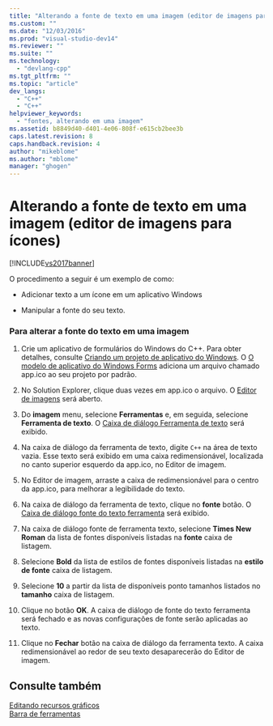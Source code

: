 ```yaml
---
title: "Alterando a fonte de texto em uma imagem (editor de imagens para &#237;cones) | Microsoft Docs"
ms.custom: ""
ms.date: "12/03/2016"
ms.prod: "visual-studio-dev14"
ms.reviewer: ""
ms.suite: ""
ms.technology: 
  - "devlang-cpp"
ms.tgt_pltfrm: ""
ms.topic: "article"
dev_langs: 
  - "C++"
  - "C++"
helpviewer_keywords: 
  - "fontes, alterando em uma imagem"
ms.assetid: b8849d40-d401-4e06-808f-e615cb2bee3b
caps.latest.revision: 8
caps.handback.revision: 4
author: "mikeblome"
ms.author: "mblome"
manager: "ghogen"
---
```

# Alterando a fonte de texto em uma imagem (editor de imagens para &#237;cones)
[!INCLUDE[vs2017banner](../assembler/inline/includes/vs2017banner.md)]

O procedimento a seguir é um exemplo de como:  
  
-   Adicionar texto a um ícone em um aplicativo Windows  
  
-   Manipular a fonte do seu texto.  
  
### Para alterar a fonte do texto em uma imagem  
  
1.  Crie um aplicativo de formulários do Windows do C\+\+.  Para obter detalhes, consulte  [Criando um projeto de aplicativo do Windows](http://msdn.microsoft.com/pt-br/b2f93fed-c635-4705-8d0e-cf079a264efa).  O  [O modelo de aplicativo do Windows Forms](http://msdn.microsoft.com/pt-br/1babdebf-ab3f-4a64-a608-98499a5b9cea) adiciona um arquivo chamado app.ico ao seu projeto por padrão.  
  
2.  No Solution Explorer, clique duas vezes em app.ico o arquivo.  O  [Editor de imagens](../mfc/image-editor-for-icons.md) será aberto.  
  
3.  Do  **imagem** menu, selecione  **Ferramentas** e, em seguida, selecione  **Ferramenta de texto**.  O  [Caixa de diálogo Ferramenta de texto](../Topic/Text%20Tool%20Dialog%20Box%20\(Image%20Editor%20for%20Icons\).md) será exibido.  
  
4.  Na caixa de diálogo da ferramenta de texto, digite `C++` na área de texto vazia.  Esse texto será exibido em uma caixa redimensionável, localizada no canto superior esquerdo da app.ico, no Editor de imagem.  
  
5.  No Editor de imagem, arraste a caixa de redimensionável para o centro da app.ico, para melhorar a legibilidade do texto.  
  
6.  Na caixa de diálogo da ferramenta de texto, clique no  **fonte** botão.  O  [Caixa de diálogo fonte do texto ferramenta](../mfc/text-tool-font-dialog-box-image-editor-for-icons.md) será exibido.  
  
7.  Na caixa de diálogo fonte de ferramenta texto, selecione  **Times New Roman** da lista de fontes disponíveis listadas na  **fonte** caixa de listagem.  
  
8.  Selecione  **Bold** da lista de estilos de fontes disponíveis listadas na  **estilo de fonte** caixa de listagem.  
  
9. Selecione  **10** a partir da lista de disponíveis ponto tamanhos listados no  **tamanho** caixa de listagem.  
  
10. Clique no botão **OK**.  A caixa de diálogo de fonte do texto ferramenta será fechado e as novas configurações de fonte serão aplicadas ao texto.  
  
11. Clique no  **Fechar** botão na caixa de diálogo da ferramenta texto.  A caixa redimensionável ao redor de seu texto desaparecerão do Editor de imagem.  
  
## Consulte também  
 [Editando recursos gráficos](../mfc/editing-graphical-resources-image-editor-for-icons.md)   
 [Barra de ferramentas](../mfc/toolbar-image-editor-for-icons.md)